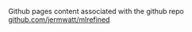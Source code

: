 Github pages content associated with the github repo [github.com/jermwatt/mlrefined](github.com/jermwatt/mlrefined)

